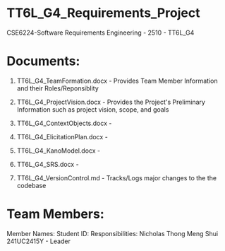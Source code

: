 # TT6L_G4_Requirements_Project
CSE6224-Software Requirements Engineering - 2510 - TT6L_G4

# Documents:
1) TT6L_G4_TeamFormation.docx - Provides Team Member Information and their Roles/Reponsiblity

2) TT6L_G4_ProjectVision.docx - Provides the Project's Preliminary Information such as project vision, scope, and goals

3) TT6L_G4_ContextObjects.docx - 
4) TT6L_G4_ElicitationPlan.docx - 
5) TT6L_G4_KanoModel.docx - 
6) TT6L_G4_SRS.docx - 
7) TT6L_G4_VersionControl.md - Tracks/Logs major changes to the the codebase

# Team Members:
Member Names:                   Student ID:          Responsibilities:
Nicholas Thong Meng Shui        241UC2415Y           - Leader
